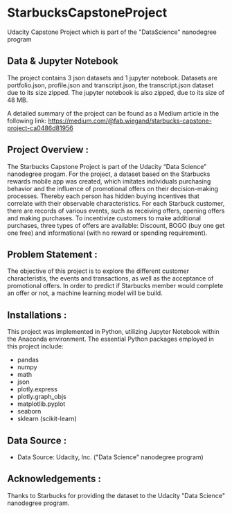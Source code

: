 # StarbucksCapstoneProject
Udacity Capstone Project which is part of the "DataScience" nanodegree program

## Data & Jupyter Notebook
The project contains 3 json datasets and 1 jupyter notebook.
Datasets are portfolio.json, profile.json and transcript.json, the transcript.json dataset due to its size zipped.
The jupyter notebook is also zipped, due to its size of 48 MB.

A detailed summary of the project can be found as a Medium article in the following link: https://medium.com/@fab.wiegand/starbucks-capstone-project-ca0486d81956

## Project Overview :
The Starbucks Capstone Project is part of the Udacity “Data Science” nanodegree progam. For the project, a dataset based on the Starbucks rewards mobile app was created, which imitates individuals purchasing behavior and the influence of promotional offers on their decision-making processes. Thereby each person has hidden buying incentives that correlate with their observable characteristics. For each Starbuck customer, there are records of various events, such as receiving offers, opening offers and making purchases. To incentivize customers to make additional purchases, three types of offers are available: Discount, BOGO (buy one get one free) and informational (with no reward or spending requirement).

## Problem Statement :
The objective of this project is to explore the different customer characteristis, the events and transactions, as well as the acceptance of promotional offers.
In order to predict if Starbucks member would complete an offer or not, a machine learning model will be build.

## Installations :

This project was implemented in Python, utilizing Jupyter Notebook within the Anaconda environment. The essential Python packages employed in this project include:

- pandas
- numpy
- math
- json
- plotly.express
- plotly.graph_objs
- matplotlib.pyplot
- seaborn
- sklearn (scikit-learn)

## Data Source :
- Data Source:  Udacity, Inc. ("Data Science" nanodegree program)
## Acknowledgements :
Thanks to Starbucks for providing the dataset to the Udacity "Data Science" nanodegree program.
